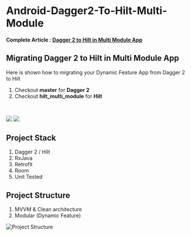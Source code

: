 # Android-Dagger2-To-Hilt-Multi-Module

#### Complete Article : [Dagger 2 to Hilt in Multi Module App](https://www.katilijiwo.com/dagger-2-to-hilt-in-multi-module-app/)

## Migrating Dagger 2 to Hilt in Multi Module App

Here is shown how to migrating your Dynamic Feature App from Dagger 2 to Hilt

1. Checkout **master** for **Dagger 2**
2. Checkout **hilt_multi_module** for **Hilt**

<br>

![](https://firebasestorage.googleapis.com/v0/b/personalwebsite-cbad4.appspot.com/o/Dagger%202%20to%20Hilt%20In%20Multi%20Module%20App%2Foneone.jpg?alt=media&token=38719daa-4bf2-4fe2-9cf1-f224ca662f50)
![](https://firebasestorage.googleapis.com/v0/b/personalwebsite-cbad4.appspot.com/o/Dagger%202%20to%20Hilt%20In%20Multi%20Module%20App%2Fthreetwo.jpg?alt=media&token=e64e4adc-d7c1-492b-bfaf-026194fa9ab4)
## Project Stack
1. Dagger 2 / Hilt
2. RxJava
3. Retrofit
4. Room
5. Unit Tested

## Project Structure
1. MVVM & Clean architecture 
2. Modular (Dynamic Feature)

![Project Structure](https://firebasestorage.googleapis.com/v0/b/personalwebsite-cbad4.appspot.com/o/Dagger%202%20to%20Hilt%20In%20Multi%20Module%20App%2Fmovieapp%20(1).jpg?alt=media&token=b772f3eb-8ca4-4624-ac40-806eb3a7374d)
